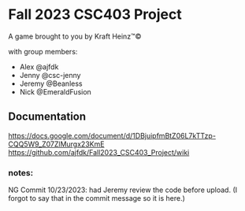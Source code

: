 # Fall 2023 CSC403 Project
A game brought to you by Kraft Heinz™©

with group members:
- Alex @ajfdk
- Jenny @csc-jenny
- Jeremy @Beanless
- Nick @EmeraldFusion

## Documentation
https://docs.google.com/document/d/1DBjuipfmBtZ06L7kTTzp-CQQ5W9_Z07ZlMurgx23KmE
https://github.com/ajfdk/Fall2023_CSC403_Project/wiki

### notes:
NG Commit 10/23/2023: had Jeremy review the code before upload. (I forgot to say that in the commit message so it is here.)
